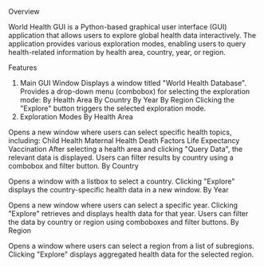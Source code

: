 Overview

World Health GUI is a Python-based graphical user interface (GUI) application that allows users to explore global health data interactively. The application provides various exploration modes, enabling users to query health-related information by health area, country, year, or region.

Features

1. Main GUI Window
Displays a window titled "World Health Database".
Provides a drop-down menu (combobox) for selecting the exploration mode:
By Health Area
By Country
By Year
By Region
Clicking the "Explore" button triggers the selected exploration mode.
2. Exploration Modes
By Health Area

Opens a new window where users can select specific health topics, including:
Child Health
Maternal Health
Death Factors
Life Expectancy
Vaccination
After selecting a health area and clicking "Query Data", the relevant data is displayed.
Users can filter results by country using a combobox and filter button.
By Country

Opens a window with a listbox to select a country.
Clicking "Explore" displays the country-specific health data in a new window.
By Year

Opens a new window where users can select a specific year.
Clicking "Explore" retrieves and displays health data for that year.
Users can filter the data by country or region using comboboxes and filter buttons.
By Region

Opens a window where users can select a region from a list of subregions.
Clicking "Explore" displays aggregated health data for the selected region.
